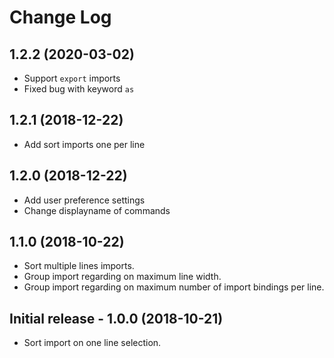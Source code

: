 # Change Log

## 1.2.2 (2020-03-02)

- Support `export` imports
- Fixed bug with keyword `as`

## 1.2.1 (2018-12-22)

- Add sort imports one per line

## 1.2.0 (2018-12-22)

- Add user preference settings
- Change displayname of commands

## 1.1.0 (2018-10-22)

- Sort multiple lines imports.
- Group import regarding on maximum line width.
- Group import regarding on maximum number of import bindings per line.

## Initial release - 1.0.0 (2018-10-21)

- Sort import on one line selection.
